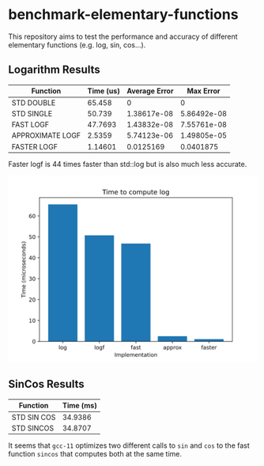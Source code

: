 # benchmark-elementary-functions

This repository aims to test the performance and accuracy of different elementary functions (e.g. log, sin, cos...).

## Logarithm Results

| Function              | Time (us) | Average Error        | Max Error            |
|-----------------------|-----------|----------------------|----------------------|
| STD DOUBLE            | 65.458    | 0                    | 0                    |
| STD SINGLE            | 50.739    | 1.38617e-08          | 5.86492e-08          |
| FAST LOGF             | 47.7693   | 1.43832e-08          | 7.55761e-08          |
| APPROXIMATE LOGF      | 2.5359    | 5.74123e-06          | 1.49805e-05          |
| FASTER LOGF           | 1.14601   | 0.0125169            | 0.0401875            |

Faster logf is 44 times faster than std::log but is also much less accurate.

[](./controllers_brief.svg)
<img src="./log.svg">

## SinCos Results

| Function              | Time (ms) | 
|-----------------------|-----------|
| STD SIN COS           | 34.9386   |
| STD SINCOS            | 34.8707   |

It seems that `gcc-11` optimizes two different calls to `sin` and `cos` to the fast function `sincos` that computes both at the same time.
